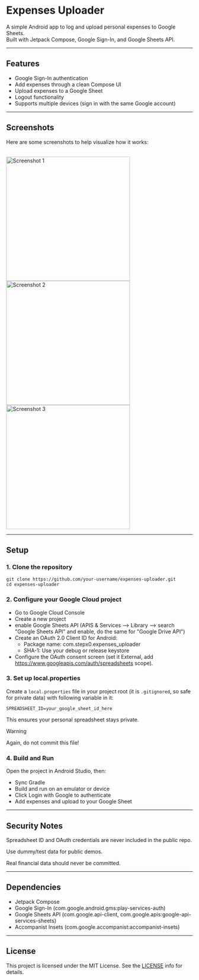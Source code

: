 # Expenses Uploader

A simple Android app to log and upload personal expenses to Google Sheets.  
Built with Jetpack Compose, Google Sign-In, and Google Sheets API.

---

## Features

- Google Sign-In authentication
- Add expenses through a clean Compose UI
- Upload expenses to a Google Sheet
- Logout functionality
- Supports multiple devices (sign in with the same Google account)

---

## Screenshots

Here are some screenshots to help visualize how it works:

<br>
<div>
  <img src="docs/Screenshot_20250829-190329.png" alt="Screenshot 1" width="334"/>
  <img src="docs/Screenshot_20250829-190532.png" alt="Screenshot 2" width="334"/>
  <img src="docs/Screenshot_20250829-190654.png" alt="Screenshot 3" width="334"/>
</div>

---

## Setup

### 1. Clone the repository

```
git clone https://github.com/your-username/expenses-uploader.git
cd expenses-uploader
```

### 2. Configure your Google Cloud project

- Go to Google Cloud Console
- Create a new project
- enable Google Sheets API (APIS & Services --> Library --> search "Google Sheets API" and enable, do the same for "Google Drive API")
- Create an OAuth 2.0 Client ID for Android:
    - Package name: com.stepx0.expenses_uploader
    - SHA-1: Use your debug or release keystore
- Configure the OAuth consent screen (set it External, add https://www.googleapis.com/auth/spreadsheets scope).

### 3. Set up local.properties

Create a `local.properties` file in your project root (it is `.gitignored`, so safe for private data) with following variable in it:

```
SPREADSHEET_ID=your_google_sheet_id_here
```

This ensures your personal spreadsheet stays private.

> [!WARNING]
> Again, do not commit this file!

### 4. Build and Run

Open the project in Android Studio, then:

- Sync Gradle
- Build and run on an emulator or device
- Click Login with Google to authenticate
- Add expenses and upload to your Google Sheet

---

## Security Notes

Spreadsheet ID and OAuth credentials are never included in the public repo.

Use dummy/test data for public demos.

Real financial data should never be committed.

---

## Dependencies

- Jetpack Compose
- Google Sign-In (com.google.android.gms:play-services-auth)
- Google Sheets API (com.google.api-client, com.google.apis:google-api-services-sheets)
- Accompanist Insets (com.google.accompanist:accompanist-insets)

---

## License

This project is licensed under the MIT License. See the [LICENSE](https://en.wikipedia.org/wiki/MIT_License) info for details.
